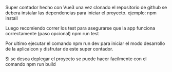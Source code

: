 Super contador hecho con Vue3 una vez clonado el repositorio de github se debera instalar las dependencias para iniciar el proyecto.
ejemplo: npm install

Luego recomiendo correr los test para asegurarse que la app funciona correctamente (paso opcional) npm run test

Por ultimo ejecutar el comando npm run dev para iniciar el modo desarrollo de la aplicaicon y disfrutar de este super contador.

Si se desea deplegar el proyecto se puede hacer facilmente con el comando npm run build

